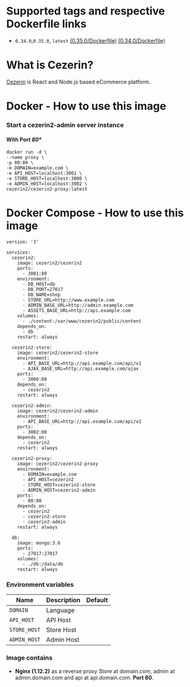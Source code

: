 # Supported tags and respective Dockerfile links

- ```0.34.0```,```0.35.0```,  ```latest```
[(0.35.0/Dockerfile)](https://github.com/cezerin2/docker-cezerin2/blob/v0.35.0/cezerin2-proxy/Dockerfile)
[(0.34.0/Dockerfile)](https://github.com/cezerin2/docker-cezerin2/blob/v0.34.0/cezerin2-proxy/Dockerfile)


# What is Cezerin?
[Cezerin](https://github.com/cezerin2/cezerin2) is React and Node.js based eCommerce platform.

# Docker - How to use this image

### Start a cezerin2-admin server instance

#### With Port ***80****

```shell
docker run -d \
--name proxy \
-p 80:80 \
-e DOMAIN=example.com \
-e API_HOST=localhost:3001 \
-e STORE_HOST=localhost:3000 \
-e ADMIN_HOST=localhost:3002 \
cezerin2/cezerin2-proxy:latest
```

# Docker Compose - How to use this image

```shell
version: '3'

services:
  cezerin2:
    image: cezerin2/cezerin2
    ports:
      - 3001:80
    environment:
      - DB_HOST=db
      - DB_PORT=27017
      - DB_NAME=shop
      - STORE_URL=http://www.example.com
      - ADMIN_BASE_URL=http://admin.example.com
      - ASSETS_BASE_URL=http://api.example.com
    volumes:
      - ./content:/var/www/cezerin2/public/content
    depends_on:
      - db
    restart: always

  cezerin2-store:
    image: cezerin2/cezerin2-store
    environment:
      - API_BASE_URL=http://api.example.com/api/v1
      - AJAX_BASE_URL=http://api.example.com/ajax
    ports:
      - 3000:80
    depends_on:
      - cezerin2
    restart: always

  cezerin2-admin:
    image: cezerin2/cezerin2-admin
    environment:
      - API_BASE_URL=http://api.example.com/api/v1
    ports:
      - 3002:80
    depends_on:
      - cezerin2
    restart: always

  cezerin2-proxy:
    image: cezerin2/cezerin2-proxy
    environment:
      - DOMAIN=example.com
      - API_HOST=cezerin2
      - STORE_HOST=cezerin2-store
      - ADMIN_HOST=cezerin2-admin
    ports:
      - 80:80
    depends_on:
      - cezerin2
      - cezerin2-store
      - cezerin2-admin
    restart: always

  db:
    image: mongo:3.6
    ports:
      - 27017:27017
    volumes:
      - ./db:/data/db
    restart: always
```

### Environment variables

Name|Description|Default
-|-|-
`DOMAIN`|Language|
`API_HOST`|API Host|
`STORE_HOST`|Store Host|
`ADMIN_HOST`|Admin Host|

### Image contains

- **Nginx (1.12.2)** as a reverse proxy Store at domain.com, admin at admin.domain.com and api at api.domain.com. **Port 80**.
